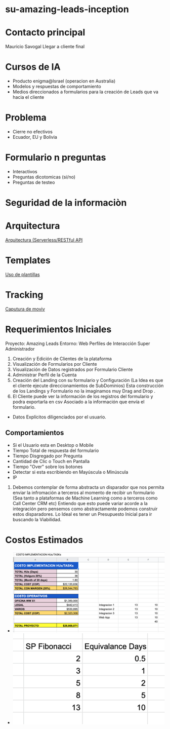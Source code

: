 # su-amazing-leads-inception

# Contacto principal
Mauricio Savogal
Llegar a cliente final

# Cursos de IA 
- Producto enigma@Israel (operacion en Australia)
- Modelos y respuestas de comportamiento
- Medios direccionados a formularios para la creación de Leads que va hacia el cliente

# Problema
- Cierre no efectivos
- Ecuador, EU y Bolivia

# Formulario n preguntas
- Interactivos
- Preguntas dicotomicas (si/no)
- Preguntas de testeo

# Seguridad de la informaciòn


# Arquitectura
[Arquitectura (Serverless/RESTful API](00_ARQUITECTURA/README.md)

# Templates
[Uso de plantillas](01_TEMPLATES/README.md)

# Tracking
[Caputura de moviv](02_TRACKING/README.md)


# Requerimientos Iniciales

Proyecto: Amazing Leads
Entorno: Web
Perfiles de Interacción
Super Administrador
1. Creación y Edición de Clientes de la plataforma
2. Visualización de Formularios por Cliente
3. Visualización de Datos registrados por Formulario
Cliente
1. Administrar Perfil de la Cuenta
2. Creación del Landing con su formulario y Configuración (La Idea es que el cliente ejecute direccionamientos de SubDominios)
      Esta construcción de los Landings y Formulario no la imaginamos muy Drag and Drop .
3. El Cliente puede ver la información de los registros del formulario y podra exportarla en csv
Asociado a la información que envía el formulario.
  - Datos Explícitos diligenciados por el usuario.
  ## Comportamientos
   - Si el Usuario esta en Desktop o Mobile
   - Tiempo Total de respuesta del formulario
   - Tiempo Disgregado por Pregunta
   - Cantidad de Clic o Touch en Pantalla
   - Tiempo "Over" sobre los botones
   - Detectar si esta escribiendo en Mayúscula o Minúscula
   - IP
1. Debemos contemplar de forma abstracta un disparador que nos permita enviar la infromación a terceros al momento de recibir un formulario (Sea tanto a plataformas de Machine Learning como a terceros como Call Center CRM etc)
   Entiendo que esto puede variar acorde a la integración pero pensemos como abstractamente podemos construir estos disparadores.
Lo Ideal es tener un Presupuesto Inicial para ir buscando la Viabilidad.

# Costos Estimados
- ![SUMMUS_PROJECTs_00_SCRUM_HUs_TASKs_COST...](/_images/HUs_estimado_costos.png)
- ![FIBONACCI-TO-STORY-POINTS](_images/FIBONACCI-TO-STORY-POINTS.png)